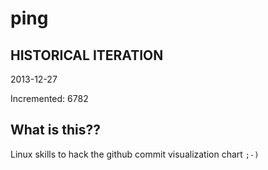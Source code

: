 # ping

## HISTORICAL ITERATION
2013-12-27

Incremented: 6782

## What is this?? 
Linux skills to hack the github commit visualization chart `;-)`
